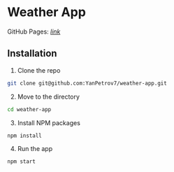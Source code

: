 # Weather App
GitHub Pages: [*link*](https://yanpetrov7.github.io/weather-app/)
## Installation
1. Clone the repo
```sh
git clone git@github.com:YanPetrov7/weather-app.git
```
2. Move to the directory
```sh
cd weather-app
```
3. Install NPM packages
```sh
npm install
```
4. Run the app
```sh
npm start
```

